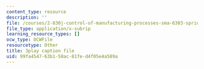 ```yaml
---
content_type: resource
description: ''
file: /courses/2-830j-control-of-manufacturing-processes-sma-6303-spring-2008/99fa454763b158ac81fed4f05e4a589a_ra5yBfC9ztE.vtt
file_type: application/x-subrip
learning_resource_types: []
ocw_type: OCWFile
resourcetype: Other
title: 3play caption file
uid: 99fa4547-63b1-58ac-81fe-d4f05e4a589a
---
```

